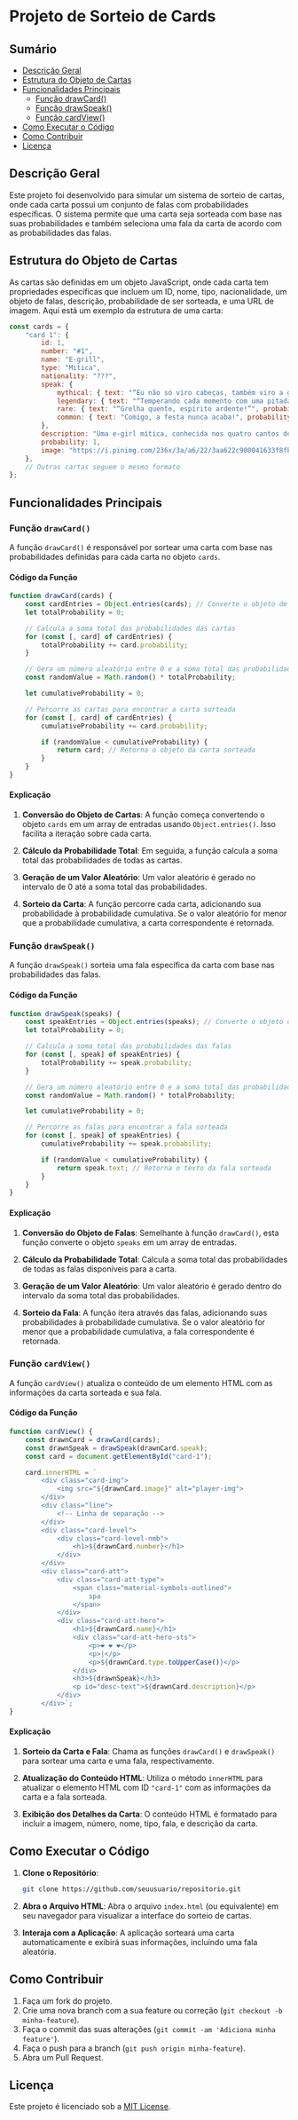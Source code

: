 

# Projeto de Sorteio de Cards
## Sumário

- [Descrição Geral](#descrição-geral)
- [Estrutura do Objeto de Cartas](#estrutura-do-objeto-de-cartas)
- [Funcionalidades Principais](#funcionalidades-principais)
  - [Função drawCard()](#função-drawcard)
  - [Função drawSpeak()](#função-drawspeak)
  - [Função cardView()](#função-cardview)
- [Como Executar o Código](#como-executar-o-código)
- [Como Contribuir](#como-contribuir)
- [Licença](#licença)

## Descrição Geral

Este projeto foi desenvolvido para simular um sistema de sorteio de cartas, onde cada carta possui um conjunto de falas com probabilidades específicas. O sistema permite que uma carta seja sorteada com base nas suas probabilidades e também seleciona uma fala da carta de acordo com as probabilidades das falas.

## Estrutura do Objeto de Cartas

As cartas são definidas em um objeto JavaScript, onde cada carta tem propriedades específicas que incluem um ID, nome, tipo, nacionalidade, um objeto de falas, descrição, probabilidade de ser sorteada, e uma URL de imagem. Aqui está um exemplo da estrutura de uma carta:

```javascript
const cards = {
    "card 1": {
        id: 1,
        number: "#1",
        name: "E-grill",
        type: "Mitica",
        nationality: "???",
        speak: {
            mythical: { text: "“Eu não só viro cabeças, também viro a grelha!”", probability: 40 },
            legendary: { text: "“Temperando cada momento com uma pitada de fogo e charme!”", probability: 35 },
            rare: { text: "“Grelha quente, espírito ardente!”", probability: 15 },
            common: { text: "Comigo, a festa nunca acaba!", probability: 10 }
        },
        description: "Uma e-girl mítica, conhecida nos quatro cantos do mundo. Com uma grelha na mão e um espírito festivo, ela ilumina cada lugar com alegria e boa energia",
        probability: 1,
        image: "https://i.pinimg.com/236x/3a/a6/22/3aa622c900041633f8fb3f6917cf5904.jpg"
    },
    // Outras cartas seguem o mesmo formato
};
```

## Funcionalidades Principais

### Função `drawCard()`

A função `drawCard()` é responsável por sortear uma carta com base nas probabilidades definidas para cada carta no objeto `cards`.

#### Código da Função

```javascript
function drawCard(cards) {
    const cardEntries = Object.entries(cards); // Converte o objeto de cartas em um array de entradas
    let totalProbability = 0;

    // Calcula a soma total das probabilidades das cartas
    for (const [, card] of cardEntries) {
        totalProbability += card.probability;
    }

    // Gera um número aleatório entre 0 e a soma total das probabilidades
    const randomValue = Math.random() * totalProbability;

    let cumulativeProbability = 0;

    // Percorre as cartas para encontrar a carta sorteada
    for (const [, card] of cardEntries) {
        cumulativeProbability += card.probability;

        if (randomValue < cumulativeProbability) {
            return card; // Retorna o objeto da carta sorteada
        }
    }
}
```

#### Explicação

1. **Conversão do Objeto de Cartas**: A função começa convertendo o objeto `cards` em um array de entradas usando `Object.entries()`. Isso facilita a iteração sobre cada carta.

2. **Cálculo da Probabilidade Total**: Em seguida, a função calcula a soma total das probabilidades de todas as cartas.

3. **Geração de um Valor Aleatório**: Um valor aleatório é gerado no intervalo de 0 até a soma total das probabilidades.

4. **Sorteio da Carta**: A função percorre cada carta, adicionando sua probabilidade à probabilidade cumulativa. Se o valor aleatório for menor que a probabilidade cumulativa, a carta correspondente é retornada.

### Função `drawSpeak()`

A função `drawSpeak()` sorteia uma fala específica da carta com base nas probabilidades das falas.

#### Código da Função

```javascript
function drawSpeak(speaks) {
    const speakEntries = Object.entries(speaks); // Converte o objeto de falas em um array de entradas
    let totalProbability = 0;

    // Calcula a soma total das probabilidades das falas
    for (const [, speak] of speakEntries) {
        totalProbability += speak.probability;
    }

    // Gera um número aleatório entre 0 e a soma total das probabilidades
    const randomValue = Math.random() * totalProbability;

    let cumulativeProbability = 0;

    // Percorre as falas para encontrar a fala sorteada
    for (const [, speak] of speakEntries) {
        cumulativeProbability += speak.probability;

        if (randomValue < cumulativeProbability) {
            return speak.text; // Retorna o texto da fala sorteada
        }
    }
}
```

#### Explicação

1. **Conversão do Objeto de Falas**: Semelhante à função `drawCard()`, esta função converte o objeto `speaks` em um array de entradas.

2. **Cálculo da Probabilidade Total**: Calcula a soma total das probabilidades de todas as falas disponíveis para a carta.

3. **Geração de um Valor Aleatório**: Um valor aleatório é gerado dentro do intervalo da soma total das probabilidades.

4. **Sorteio da Fala**: A função itera através das falas, adicionando suas probabilidades à probabilidade cumulativa. Se o valor aleatório for menor que a probabilidade cumulativa, a fala correspondente é retornada.

### Função `cardView()`

A função `cardView()` atualiza o conteúdo de um elemento HTML com as informações da carta sorteada e sua fala.

#### Código da Função

```javascript
function cardView() {
    const drawnCard = drawCard(cards);
    const drawnSpeak = drawSpeak(drawnCard.speak);
    const card = document.getElementById("card-1");

    card.innerHTML = `
        <div class="card-img">
            <img src="${drawnCard.image}" alt="player-img">
        </div>
        <div class="line">
            <!-- Linha de separação -->
        </div>
        <div class="card-level">
            <div class="card-level-nmb">
                <h1>${drawnCard.number}</h1>
            </div>
        </div>
        <div class="card-att">
            <div class="card-att-type">
                <span class="material-symbols-outlined">
                    spa
                </span>
            </div>
            <div class="card-att-hero">
                <h1>${drawnCard.name}</h1>
                <div class="card-att-hero-sts">
                    <p>❤ ❤ ❤</p>
                    <p>|</p>
                    <p>${drawnCard.type.toUpperCase()}</p>
                </div>
                <h3>${drawnSpeak}</h3>
                <p id="desc-text">${drawnCard.description}</p>
            </div>
        </div>`;
}
```

#### Explicação

1. **Sorteio da Carta e Fala**: Chama as funções `drawCard()` e `drawSpeak()` para sortear uma carta e uma fala, respectivamente.

2. **Atualização do Conteúdo HTML**: Utiliza o método `innerHTML` para atualizar o elemento HTML com ID `"card-1"` com as informações da carta e a fala sorteada.

3. **Exibição dos Detalhes da Carta**: O conteúdo HTML é formatado para incluir a imagem, número, nome, tipo, fala, e descrição da carta.

## Como Executar o Código

1. **Clone o Repositório**:
   ```bash
   git clone https://github.com/seuusuario/repositorio.git
   ```

2. **Abra o Arquivo HTML**:
   Abra o arquivo `index.html` (ou equivalente) em seu navegador para visualizar a interface do sorteio de cartas.

3. **Interaja com a Aplicação**:
   A aplicação sorteará uma carta automaticamente e exibirá suas informações, incluindo uma fala aleatória.

## Como Contribuir

1. Faça um fork do projeto.
2. Crie uma nova branch com a sua feature ou correção (`git checkout -b minha-feature`).
3. Faça o commit das suas alterações (`git commit -am 'Adiciona minha feature'`).
4. Faça o push para a branch (`git push origin minha-feature`).
5. Abra um Pull Request.

## Licença

Este projeto é licenciado sob a [MIT License](LICENSE).
